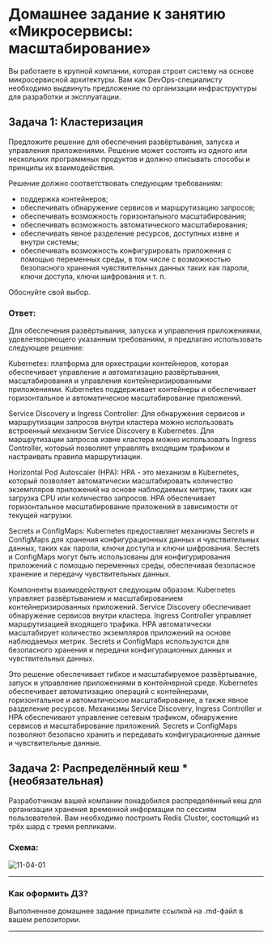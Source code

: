 
# Домашнее задание к занятию «Микросервисы: масштабирование»

Вы работаете в крупной компании, которая строит систему на основе микросервисной архитектуры.
Вам как DevOps-специалисту необходимо выдвинуть предложение по организации инфраструктуры для разработки и эксплуатации.

## Задача 1: Кластеризация

Предложите решение для обеспечения развёртывания, запуска и управления приложениями.
Решение может состоять из одного или нескольких программных продуктов и должно описывать способы и принципы их взаимодействия.

Решение должно соответствовать следующим требованиям:
- поддержка контейнеров;
- обеспечивать обнаружение сервисов и маршрутизацию запросов;
- обеспечивать возможность горизонтального масштабирования;
- обеспечивать возможность автоматического масштабирования;
- обеспечивать явное разделение ресурсов, доступных извне и внутри системы;
- обеспечивать возможность конфигурировать приложения с помощью переменных среды, в том числе с возможностью безопасного хранения чувствительных данных таких как пароли, ключи доступа, ключи шифрования и т. п.

Обоснуйте свой выбор.
### Ответ:
Для обеспечения развёртывания, запуска и управления приложениями, удовлетворяющего указанным требованиям, я предлагаю использовать следующее решение:

Kubernetes: платформа для оркестрации контейнеров, которая обеспечивает управление и автоматизацию развёртывания, масштабирования и управления контейнеризированными приложениями. Kubernetes поддерживает контейнеры и обеспечивает горизонтальное и автоматическое масштабирование приложений.

Service Discovery и Ingress Controller: Для обнаружения сервисов и маршрутизации запросов внутри кластера можно использовать встроенный механизм Service Discovery в Kubernetes. Для маршрутизации запросов извне кластера можно использовать Ingress Controller, который позволяет управлять входящим трафиком и настраивать правила маршрутизации.

Horizontal Pod Autoscaler (HPA): HPA - это механизм в Kubernetes, который позволяет автоматически масштабировать количество экземпляров приложений на основе наблюдаемых метрик, таких как загрузка CPU или количество запросов. HPA обеспечивает горизонтальное масштабирование приложений в зависимости от текущей нагрузки.

Secrets и ConfigMaps: Kubernetes предоставляет механизмы Secrets и ConfigMaps для хранения конфигурационных данных и чувствительных данных, таких как пароли, ключи доступа и ключи шифрования. Secrets и ConfigMaps могут быть использованы для конфигурирования приложений с помощью переменных среды, обеспечивая безопасное хранение и передачу чувствительных данных.

Компоненты взаимодействуют следующим образом: Kubernetes управляет развёртыванием и масштабированием контейнеризированных приложений. Service Discovery обеспечивает обнаружение сервисов внутри кластера. Ingress Controller управляет маршрутизацией входящего трафика. HPA автоматически масштабирует количество экземпляров приложений на основе наблюдаемых метрик. Secrets и ConfigMaps используются для безопасного хранения и передачи конфигурационных данных и чувствительных данных.

Это решение обеспечивает гибкое и масштабируемое развёртывание, запуск и управление приложениями в контейнерной среде. Kubernetes обеспечивает автоматизацию операций с контейнерами, горизонтальное и автоматическое масштабирование, а также явное разделение ресурсов. Механизмы Service Discovery, Ingress Controller и HPA обеспечивают управление сетевым трафиком, обнаружение сервисов и масштабирование приложений. Secrets и ConfigMaps позволяют безопасно хранить и передавать конфигурационные данные и чувствительные данные.

## Задача 2: Распределённый кеш * (необязательная)

Разработчикам вашей компании понадобился распределённый кеш для организации хранения временной информации по сессиям пользователей.
Вам необходимо построить Redis Cluster, состоящий из трёх шард с тремя репликами.

### Схема:

![11-04-01](https://user-images.githubusercontent.com/1122523/114282923-9b16f900-9a4f-11eb-80aa-61ed09725760.png)

---

### Как оформить ДЗ?

Выполненное домашнее задание пришлите ссылкой на .md-файл в вашем репозитории.

---
